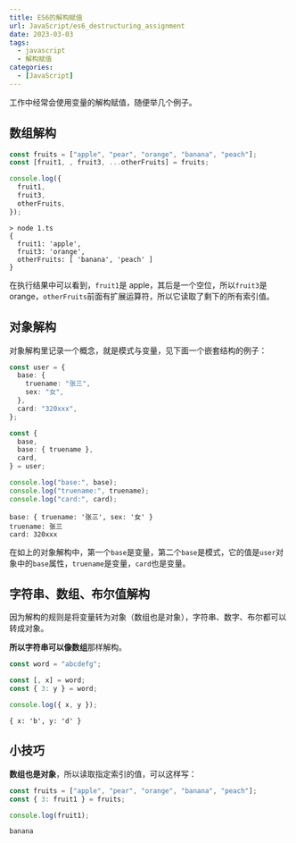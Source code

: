 ```yaml
---
title: ES6的解构赋值
url: JavaScript/es6_destructuring_assignment
date: 2023-03-03
tags:
  - javascript
  - 解构赋值
categories:
  - [JavaScript]
---
```


工作中经常会使用变量的解构赋值，随便举几个例子。

## 数组解构

```typescript
const fruits = ["apple", "pear", "orange", "banana", "peach"];
const [fruit1, , fruit3, ...otherFruits] = fruits;

console.log({
  fruit1,
  fruit3,
  otherFruits,
});
```

```shell
> node 1.ts
{
  fruit1: 'apple',
  fruit3: 'orange',
  otherFruits: [ 'banana', 'peach' ]
}
```

在执行结果中可以看到，`fruit1`是 apple，其后是一个空位，所以`fruit3`是 orange，`otherFruits`前面有扩展运算符，所以它读取了剩下的所有索引值。

## 对象解构

对象解构里记录一个概念，就是模式与变量，见下面一个嵌套结构的例子：

```typescript
const user = {
  base: {
    truename: "张三",
    sex: "女",
  },
  card: "320xxx",
};

const {
  base,
  base: { truename },
  card,
} = user;

console.log("base:", base);
console.log("truename:", truename);
console.log("card:", card);
```

```shell
base: { truename: '张三', sex: '女' }
truename: 张三
card: 320xxx
```

在如上的对象解构中，第一个`base`是变量，第二个`base`是模式，它的值是`user`对象中的`base`属性，`truename`是变量，`card`也是变量。

## 字符串、数组、布尔值解构

因为解构的规则是将变量转为对象（数组也是对象），字符串、数字、布尔都可以转成对象。

**所以字符串可以像数组**那样解构。

```typescript
const word = "abcdefg";

const [, x] = word;
const { 3: y } = word;

console.log({ x, y });
```

```shell
{ x: 'b', y: 'd' }
```

## 小技巧

**数组也是对象**，所以读取指定索引的值，可以这样写：

```typescript
const fruits = ["apple", "pear", "orange", "banana", "peach"];
const { 3: fruit1 } = fruits;

console.log(fruit1);
```

```shell
banana
```
